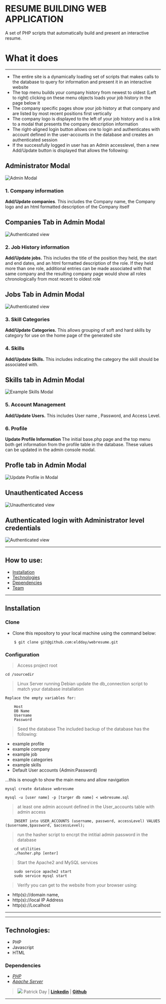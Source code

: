 # RESUME BUILDING WEB APPLICATION
A set of PHP scripts that automatically build and present an interactive resume.


# What it does

---
* The entire site is a dynamically loading set of scripts that makes calls to the database to query for information and present it in an interactive website
* The top menu builds your company history from newest to oldest (Left to right) clicking on these menu objects loads your job history in the page below it
* The company specific pages show your job history at that company and are listed by most recent positions first vertically 
* The company logo is displayed to the left of your job history and is a link to a modal that presents the company description information
* The right-aligned login button allows one to login and authenticates with account defined in the user-accounts in the database and creates an authenticated session 
* If the successfully logged in user has an Admin accesslevel, then a new Add/Update button is displayed that allows the following:

## Administrator Modal
![Admin Modal](images/example_admin_modal_view.png)

### 1. **Company information** 
**Add/Update companies**. This includes the Company name, the Company logo and an html formatted description of the Company itself

## Companies Tab in Admin Modal
![Authenticated view ](images/example_companies_modal_view.png)

### 2. **Job History information** 
**Add/Update jobs.** This includes the title of the position they held, the start and end dates, and an html formatted description of the role. 
If they held more than one role, additional entries can be made associated with that same company and the resulting company page would show all roles chronologically from most recent to oldest role 

## Jobs Tab in Admin Modal
![Authenticated view ](images/example_jobs_modal_view.png)

### 3. **Skill Categories** 
**Add/Update Categories.** This allows grouping of soft and hard skills by category for use on the home page of the generated site 


### 4. **Skills** 
**Add/Update Skills.** This includes indicating the category the skill should be associated with.

## Skills tab in Admin Modal
![Example Skills Modal](images/example_skills_modal_view.png)

### 5. **Account Management** 
**Add/Update Users.** This includes User name , Password, and Access Level.


### 6. **Profile**
**Update Profile Information** The initial base.php page and the top menu both get information from the profile table in the database. These values can be updated in the admin console modal. 

## Profle tab in Admin Modal
![Update Profile in Modal](images/example_profile_modal_view.png) 

## Unauthenticated Access 
 
![Unauthenticated view ](images/example_default_page.png)

## Authenticated login with Administrator level credentials

![Authenticated view ](images/example_default_view.png)

---

## How to use:

- [Installation](#installation)
- [Technologies](#technologies)
- [Dependencies](#dependencies)
- [Team](#team)

---

## Installation
### Clone

- Clone this repository to your local machine using the command below:
```
	$ git clone git@github.com:eldday/webresume.git
```

### Configuration

> Access project root

``` cd /sourcedir  ```

> Linux Server running Debian
> update the db_connection script to match your database installation
```
Replace the empty variables for:

 	Host
	DB Name
	Username
	Password
```
> Seed the database 
The included backup of the database has the following:

* example profile
* example company
* example job
* example categories
* example skills
* Default User accounts {Admin:Password}

...this is enough to show the main menu and allow navigation 
 
``` mysql create database webresume ```

``` mysql -u [user name] -p [targer db name] < webresume.sql ```

> at least one admin account defined in the User_accounts table with admin access
```
	INSERT into USER_ACCOUNTS (username, password, accessLevel) VALUES ($username,$password, $accessLevel);
```
> run the hasher script to encrpt the intitial admin password in the database
```
	cd utilities
	./hasher.php [enter]
```

> Start the Apache2 and MySQL services 
``` 
	sudo service apache2 start
	sudo service mysql start
```
> Verify you can get to the website from your browser using: 

* http(s)://domain name, 
* http(s)://local IP Address 
* http(s)://Localhost

---

---
## Technologies:
- PHP
- Javascript
- HTML

### Dependencies
* *[PHP](https://www.php.net/downloads.php)*
* *[Apache Server](https://httpd.apache.org/)*


> ![](https://github.com/eldday/webresume/blob/main/images/DDAYLOGO.gif) Patrick Day  | <a href="https://www.linkedin.com/in/eldday/" target="_blank">**Linkedin**</a> | <a href="https://github.com/eldday" target="_blank">**Github**</a> 

---
